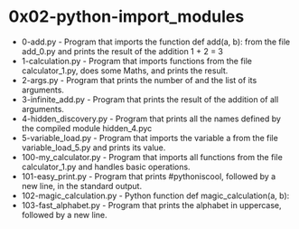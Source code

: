 # 0x02-python-import_modules

* 0-add.py - Program that imports the function def add(a, b): from the file add_0.py and prints the result of the addition 1 + 2 = 3
* 1-calculation.py - Program that imports functions from the file calculator_1.py, does some Maths, and prints the result.
* 2-args.py - Program that prints the number of and the list of its arguments.
* 3-infinite_add.py - Program that prints the result of the addition of all arguments.
* 4-hidden_discovery.py - Program that prints all the names defined by the compiled module hidden_4.pyc
* 5-variable_load.py -  Program that imports the variable a from the file variable_load_5.py and prints its value.
* 100-my_calculator.py - Program that imports all functions from the file calculator_1.py and handles basic operations.
* 101-easy_print.py - Program that prints #pythoniscool, followed by a new line, in the standard output.
* 102-magic_calculation.py - Python function def magic_calculation(a, b):
* 103-fast_alphabet.py - Program that prints the alphabet in uppercase, followed by a new line.
